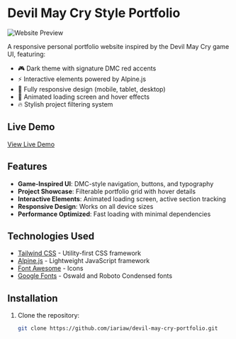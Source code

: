 # Devil May Cry Style Portfolio

![Website Preview](https://placehold.co/1200x630/0a0a0a/e30613?text=Devil+May+Cry+Portfolio) <!-- Replace with actual screenshot -->

A responsive personal portfolio website inspired by the Devil May Cry game UI, featuring:

- 🎮 Dark theme with signature DMC red accents
- ⚡ Interactive elements powered by Alpine.js
- 📱 Fully responsive design (mobile, tablet, desktop)
- 🎨 Animated loading screen and hover effects
- 🔥 Stylish project filtering system

## Live Demo

[View Live Demo](#)

## Features

- **Game-Inspired UI**: DMC-style navigation, buttons, and typography
- **Project Showcase**: Filterable portfolio grid with hover details
- **Interactive Elements**: Animated loading screen, active section tracking
- **Responsive Design**: Works on all device sizes
- **Performance Optimized**: Fast loading with minimal dependencies

## Technologies Used

- [Tailwind CSS](https://tailwindcss.com/) - Utility-first CSS framework
- [Alpine.js](https://alpinejs.dev/) - Lightweight JavaScript framework
- [Font Awesome](https://fontawesome.com/) - Icons
- [Google Fonts](https://fonts.google.com/) - Oswald and Roboto Condensed fonts

## Installation

1. Clone the repository:
   ```bash
   git clone https://github.com/iariaw/devil-may-cry-portfolio.git

